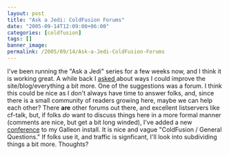 ```yaml
---
layout: post
title: "Ask a Jedi: ColdFusion Forums"
date: "2005-09-14T12:09:00+06:00"
categories: [coldfusion]
tags: []
banner_image: 
permalink: /2005/09/14/Ask-a-Jedi-ColdFusion-Forums
---
```


I've been running the "Ask a Jedi" series for a few weeks now, and I think it is working great. A while back I <a href="http://ray.camdenfamily.com/index.cfm/2005/8/26/Comments-Please">asked </a> about ways I could improve the site/blog/everything a bit more. One of the suggestions was a forum. I think this could be nice as I don't always have time to answer folks, and, since there is a small community of readers growing here, maybe we can help each other? There <b>are</b> other forums out there, and excellent listservers like cf-talk, but, if folks <i>do</i> want to discuss things here in a more formal manner (comments are nice, but get a bit long winded), I've added a new <a href="http://ray.camdenfamily.com/forums/threads.cfm?forumid=55295D16-0237-9D67-543513A1C4C22E25">conference</a> to my Galleon install. It is nice and vague "ColdFusion / General Questions." If folks use it, and traffic is signficant, I'll look into subdividing things a bit more. Thoughts?